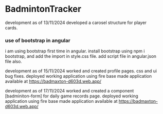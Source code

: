 # BadmintonTracker

development as of 13/11/2024
developed a carosel structure for player cards.

### use of bootstrap in angular
i am using bootstrap first time in angular. install bootstrap using npm i bootstrap, and add the import in style.css file.
add script file in angular.json file also.

development as of 15/11/2024
worked and created profile pages. css and ui bug fixes.
deployed working application using fire base made application available at https://badmaxton-d603d.web.app/

development as of 17/11/2024
worked and created a component [badminiton-form] for daily game records page.
deployed working application using fire base made application available at https://badmaxton-d603d.web.app/

